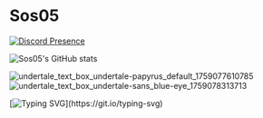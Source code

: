 # Sos05 

[![Discord Presence](https://lanyard.cnrad.dev/api/563382607727820801?idleMessage=AFK)](https://discord.com/users/563382607727820801)

![Sos05's GitHub stats](https://github-readme-stats.vercel.app/api?username=Sos05&show_icons=true&theme=tokyonight)





![undertale_text_box_undertale-papyrus_default_1759077610785](https://github.com/user-attachments/assets/c084734e-b9c6-4ea4-81f6-0e89ebaad5db)
![undertale_text_box_undertale-sans_blue-eye_1759078313713](https://github.com/user-attachments/assets/2780dcd4-8cb1-49a6-82d8-829b6fe6f1ca)






[![Typing SVG](https://readme-typing-svg.demolab.com/?pause=2500&speed=50&lines=Get+out+of+here.;There%E2%80%99s+nothing+down+here.;Why+are+you+waiting%3F;Stop.+Seriously.;Think+there%E2%80%99s+a+feature%3F+Nope.;Just+plain+text.;Wow,+you%E2%80%99re+committed.+Respect%E2%80%A6;Still+here%3F+You+wasted+your+time.)](https://git.io/typing-svg)
